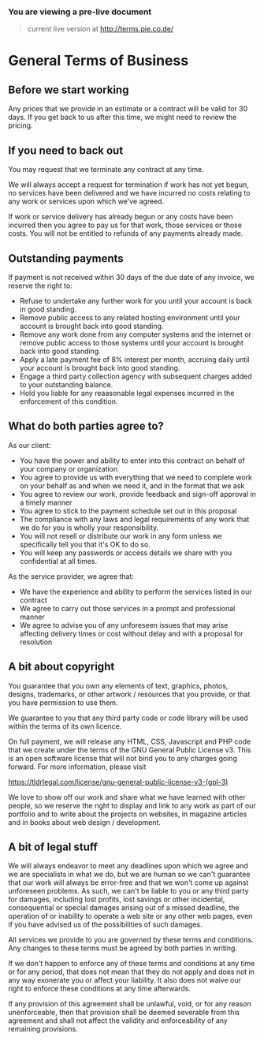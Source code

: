 ### You are viewing a pre-live document
> current live version at http://terms.pie.co.de/

# General Terms of Business

## Before we start working

Any prices that we provide in an estimate or a contract will be valid for 30 days. If you get back to us after this time, we might need to review the pricing.

## If you need to back out

You may request that we terminate any contract at any time.

We will always accept a request for termination if work has not yet begun, no services have been delivered and we have incurred no costs relating to any work or services upon which we've agreed.

If work or service delivery has already begun or any costs have been incurred then you agree to pay us for that work, those services or those costs. You will not be entitled to refunds of any payments already made.

## Outstanding payments

If payment is not received within 30 days of the due date of any invoice, we reserve the right to:
 
* Refuse to undertake any further work for you until your account is back in good standing. 
* Remove public access to any related hosting environment until your account is brought back into good standing.
* Remove any work done from any computer systems and the internet or remove public access to those systems until your account is brought back into good standing.
* Apply a late payment fee of 8% interest per month, accruing daily until your account is brought back into good standing.
* Engage a third party collection agency with subsequent charges added to your outstanding balance.
* Hold you liable for any reaasonable legal expenses incurred in the enforcement of this condition.
 
## What do both parties agree to?

As our client:
* You have the power and ability to enter into this contract on behalf of your company or organization
* You agree to provide us with everything that we need to complete work on your behalf as and when we need it, and in the format that we ask
* You agree to review our work, provide feedback and sign-off approval in a timely manner
* You agree to stick to the payment schedule set out in this proposal
* The compliance with any laws and legal requirements of any work that we do for you is wholly your responsibility.
* You will not resell or distribute our work in any form unless we specifically tell you that it's OK to do so.
* You will keep any passwords or access details we share with you confidential at all times.

As the service provider, we agree that:

* We have the experience and ability to perform the services listed in our contract
* We agree to carry out those services in a prompt and professional manner
* We agree to advise you of any unforeseen issues that may arise affecting delivery times or cost without delay and with a proposal for resolution

## A bit about copyright

You guarantee that you own any elements of text, graphics, photos, designs, trademarks, or other artwork / resources that you provide, or that you have permission to use them.

We guarantee to you that any third party code or code library will be used within the terms of its own licence.

On full payment, we will release any HTML, CSS, Javascript and PHP code that we create under the terms of the GNU General Public License v3. This is an open software license that will not bind you to any charges going forward. For more information, please visit

https://tldrlegal.com/license/gnu-general-public-license-v3-(gpl-3)

We love to show off our work and share what we have learned with other people, so we reserve the right to display and link to any work as part of our portfolio and to write about the projects on websites, in magazine articles and in books about web design / development.

## A bit of legal stuff

We will always endeavor to meet any deadlines upon which we agree and we are specialists in what we do, but we are human so we can't guarantee that our work will always be error-free and that we won't come up against unforeseen problems. As such, we can't be liable to you or any third party for damages, including lost profits, lost savings or other incidental, consequential or special damages arising out of a missed deadline, the operation of or inability to operate a web site or any other web pages, even if you have advised us of the possibilities of such damages.

All services we provide to you are governed by these terms and conditions. Any changes to these terms must be agreed by both parties in writing.

If we don't happen to enforce any of these terms and conditions at any time or for any period, that does not mean that they do not apply and does not in any way exonerate you or affect your liability. It also does not waive our right to enforce these conditions at any time afterwards.

If any provision of this agreement shall be unlawful, void, or for any reason unenforceable, then that provision shall be deemed severable from this agreement and shall not affect the validity and enforceability of any remaining provisions.
